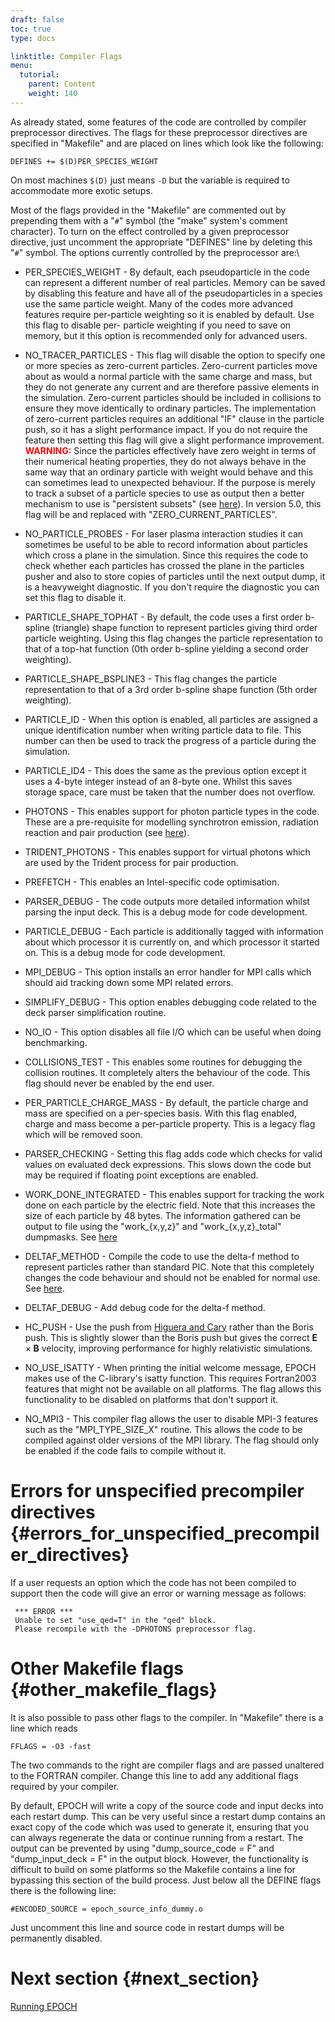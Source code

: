 ```yaml
---
draft: false
toc: true
type: docs

linktitle: Compiler Flags
menu:
  tutorial:
    parent: Content
    weight: 140
---
```


As already stated, some features of the code are controlled by compiler
preprocessor directives. The flags for these preprocessor directives are
specified in "Makefile" and are placed on lines which look like the
following:

    DEFINES += $(D)PER_SPECIES_WEIGHT

On most machines `$(D)` just means `-D` but the variable is required to
accommodate more exotic setups.

Most of the flags provided in the "Makefile" are commented out by
prepending them with a "`#`" symbol (the "make" system's comment
character). To turn on the effect controlled by a given preprocessor
directive, just uncomment the appropriate "DEFINES" line by deleting
this "`#`" symbol. The options currently controlled by the preprocessor
are:\

-   PER_SPECIES_WEIGHT - By default, each pseudoparticle in the code
    can represent a different number of real particles. Memory can be
    saved by disabling this feature and have all of the pseudoparticles
    in a species use the same particle weight. Many of the codes more
    advanced features require per-particle weighting so it is enabled by
    default. Use this flag to disable per- particle weighting if you
    need to save on memory, but it this option is recommended only for
    advanced users.
-   NO_TRACER_PARTICLES - This flag will disable the option to specify
    one or more species as zero-current particles. Zero-current
    particles move about as would a normal particle with the same charge
    and mass, but they do not generate any current and are therefore
    passive elements in the simulation. Zero-current particles should be
    included in collisions to ensure they move identically to ordinary
    particles. The implementation of zero-current particles requires an
    additional "IF" clause in the particle push, so it has a slight
    performance impact. If you do not require the feature then setting
    this flag will give a slight performance improvement.
    <span style="color: red; font-weight: bold;">WARNING:</span> Since
    the particles effectively have zero weight in terms of their
    numerical heating properties, they do not always behave in the same
    way that an ordinary particle with weight would behave and this can
    sometimes lead to unexpected behaviour. If the purpose is merely to
    track a subset of a particle species to use as output then a better
    mechanism to use is "persistent subsets" (see
    [here][Input_deck_subset]). In version 5.0, this
    flag will be and replaced with "ZERO_CURRENT_PARTICLES".
-   NO_PARTICLE_PROBES - For laser plasma interaction studies it can
    sometimes be useful to be able to record information about particles
    which cross a plane in the simulation. Since this requires the code
    to check whether each particles has crossed the plane in the
    particles pusher and also to store copies of particles until the
    next output dump, it is a heavyweight diagnostic. If you don't
    require the diagnostic you can set this flag to disable it.
-   PARTICLE_SHAPE_TOPHAT - By default, the code uses a first order
    b-spline (triangle) shape function to represent particles giving
    third order particle weighting. Using this flag changes the particle
    representation to that of a top-hat function (0th order b-spline
    yielding a second order weighting).
-   PARTICLE_SHAPE_BSPLINE3 - This flag changes the particle
    representation to that of a 3rd order b-spline shape function (5th
    order weighting).
-   PARTICLE_ID - When this option is enabled, all particles are
    assigned a unique identification number when writing particle data
    to file. This number can then be used to track the progress of a
    particle during the simulation.
-   PARTICLE_ID4 - This does the same as the previous option except it
    uses a 4-byte integer instead of an 8-byte one. Whilst this saves
    storage space, care must be taken that the number does not overflow.

-   PHOTONS - This enables support for photon particle types in the
    code. These are a pre-requisite for modelling synchrotron emission,
    radiation reaction and pair production (see
    [here][Input_deck_qed]).
-   TRIDENT_PHOTONS - This enables support for virtual photons which
    are used by the Trident process for pair production.
-   PREFETCH - This enables an Intel-specific code optimisation.
-   PARSER_DEBUG - The code outputs more detailed information whilst
    parsing the input deck. This is a debug mode for code development.
-   PARTICLE_DEBUG - Each particle is additionally tagged with
    information about which processor it is currently on, and which
    processor it started on. This is a debug mode for code development.
-   MPI_DEBUG - This option installs an error handler for MPI calls
    which should aid tracking down some MPI related errors.
-   SIMPLIFY_DEBUG - This option enables debugging code related to the
    deck parser simplification routine.
-   NO_IO - This option disables all file I/O which can be useful when
    doing benchmarking.
-   COLLISIONS_TEST - This enables some routines for debugging the
    collision routines. It completely alters the behaviour of the code.
    This flag should never be enabled by the end user.
-   PER_PARTICLE_CHARGE_MASS - By default, the particle charge and
    mass are specified on a per-species basis. With this flag enabled,
    charge and mass become a per-particle property. This is a legacy
    flag which will be removed soon.
-   PARSER_CHECKING - Setting this flag adds code which checks for
    valid values on evaluated deck expressions. This slows down the code
    but may be required if floating point exceptions are enabled.
-   WORK_DONE_INTEGRATED - This enables support for tracking the work
    done on each particle by the electric field. Note that this
    increases the size of each particle by 48 bytes. The information
    gathered can be output to file using the "work_{x,y,z}" and
    "work_{x,y,z}_total" dumpmasks. See
    [here][Input_deck_output_block__particle_variables]
-   DELTAF_METHOD - Compile the code to use the delta-f method to
    represent particles rather than standard PIC. Note that this
    completely changes the code behaviour and should not be enabled for
    normal use. See [here][Using_delta_f].
-   DELTAF_DEBUG - Add debug code for the delta-f method.

-   HC_PUSH - Use the push from [Higuera and
    Cary](https://doi.org/10.1063/1.4979989) rather than the Boris push.
    This is slightly slower than the Boris push but gives the correct
    $\mathbf{E} \times \mathbf{B}$ velocity, improving performance for
    highly relativistic simulations.

-   NO_USE_ISATTY - When printing the initial welcome message, EPOCH
    makes use of the C-library's isatty function. This requires
    Fortran2003 features that might not be available on all platforms.
    The flag allows this functionality to be disabled on platforms that
    don't support it.
-   NO_MPI3 - This compiler flag allows the user to disable MPI-3
    features such as the "MPI_TYPE_SIZE_X" routine. This allows the
    code to be compiled against older versions of the MPI library. The
    flag should only be enabled if the code fails to compile without it.

# Errors for unspecified precompiler directives {#errors_for_unspecified_precompiler_directives}

If a user requests an option which the code has not been compiled to
support then the code will give an error or warning message as follows:

     *** ERROR ***
     Unable to set "use_qed=T" in the "qed" block.
     Please recompile with the -DPHOTONS preprocessor flag.

# Other Makefile flags {#other_makefile_flags}

It is also possible to pass other flags to the compiler. In "Makefile"
there is a line which reads

    FFLAGS = -O3 -fast

The two commands to the right are compiler flags and are passed
unaltered to the FORTRAN compiler. Change this line to add any
additional flags required by your compiler.

By default, EPOCH will write a copy of the source code and input decks
into each restart dump. This can be very useful since a restart dump
contains an exact copy of the code which was used to generate it,
ensuring that you can always regenerate the data or continue running
from a restart. The output can be prevented by using "dump_source_code
= F" and "dump_input_deck = F" in the output block. However, the
functionality is difficult to build on some platforms so the Makefile
contains a line for bypassing this section of the build process. Just
below all the DEFINE flags there is the following line:

    #ENCODED_SOURCE = epoch_source_info_dummy.o

Just uncomment this line and source code in restart dumps will be
permanently disabled.

# Next section {#next_section}

[Running EPOCH][Running]


<!-- ########################  Cross references  ######################## -->


[Acknowledging_EPOCH]: /tutorial/acknowledging_epoch
[Basic_examples]: /tutorial/basic_examples
[Basic_examples__focussing_a_gaussian_beam]: /tutorial/basic_examples/#focussing_a_gaussian_beam
[Binary_files]: /tutorial/binary_files
[Calculable_particle_properties]: /tutorial/calculable_particle_properties
[Compiler_Flags]: /tutorial/compiler_flags
[Compiling]: /tutorial/compiling
[FAQ]: /tutorial/faq
[FAQ__how_do_i_obtain_the_code]: /tutorial/faq/#how_do_i_obtain_the_code
[Input_deck]: /tutorial/input_deck
[Input_deck_adf]: /tutorial/input_deck_adf
[Input_deck_boundaries]: /tutorial/input_deck_boundaries
[Input_deck_boundaries__cpml_boundary_conditions]: /tutorial/input_deck_boundaries/#cpml_boundary_conditions
[Input_deck_boundaries__thermal_boundary_conditions]: /tutorial/input_deck_boundaries/#thermal_boundary_conditions
[Input_deck_collisions]: /tutorial/input_deck_collisions
[Input_deck_constant]: /tutorial/input_deck_constant
[Input_deck_control]: /tutorial/input_deck_control
[Input_deck_control__basics]: /tutorial/input_deck_control/#basics
[Input_deck_control__maxwell_solvers]: /tutorial/input_deck_control/#maxwell_solvers
[Input_deck_control__requesting_output_dumps_at_run_time]: /tutorial/input_deck_control/#requesting_output_dumps_at_run_time
[Input_deck_control__stencil_block]: /tutorial/input_deck_control/#stencil_block
[Input_deck_control__strided_current_filtering]: /tutorial/input_deck_control/#strided_current_filtering
[Input_deck_dist_fn]: /tutorial/input_deck_dist_fn
[Input_deck_fields]: /tutorial/input_deck_fields
[Input_deck_injector]: /tutorial/input_deck_injector
[Input_deck_injector__keys]: /tutorial/input_deck_injector/#keys
[Input_deck_laser]: /tutorial/input_deck_laser
[Input_deck_operator]: /tutorial/input_deck_operator
[Input_deck_output__directives]: /tutorial/input_deck_output/#directives
[Input_deck_output_block]: /tutorial/input_deck_output_block
[Input_deck_output_block__derived_variables]: /tutorial/input_deck_output_block/#derived_variables
[Input_deck_output_block__directives]: /tutorial/input_deck_output_block/#directives
[Input_deck_output_block__dumpmask]: /tutorial/input_deck_output_block/#dumpmask
[Input_deck_output_block__multiple_output_blocks]: /tutorial/input_deck_output_block/#multiple_output_blocks
[Input_deck_output_block__particle_variables]: /tutorial/input_deck_output_block/#particle_variables
[Input_deck_output_block__single-precision_output]: /tutorial/input_deck_output_block/#single-precision_output
[Input_deck_output_global]: /tutorial/input_deck_output_global
[Input_deck_particle_file]: /tutorial/input_deck_particle_file
[Input_deck_probe]: /tutorial/input_deck_probe
[Input_deck_qed]: /tutorial/input_deck_qed
[Input_deck_species]: /tutorial/input_deck_species
[Input_deck_species__arbitrary_distribution_functions]: /tutorial/input_deck_species/#arbitrary_distribution_functions
[Input_deck_species__ionisation]: /tutorial/input_deck_species/#ionisation
[Input_deck_species__maxwell_juttner_distributions]: /tutorial/input_deck_species/#maxwell_juttner_distributions
[Input_deck_species__particle_migration_between_species]: /tutorial/input_deck_species/#particle_migration_between_species
[Input_deck_species__species_boundary_conditions]: /tutorial/input_deck_species/#species_boundary_conditions
[Input_deck_subset]: /tutorial/input_deck_subset
[Input_deck_window]: /tutorial/input_deck_window
[Landing]: /tutorial/landing
[Landing_Page]: /tutorial/landing_page
[Libraries]: /tutorial/libraries
[Links]: /tutorial/links
[Maths_parser__functions]: /tutorial/maths_parser/#functions
[Non-thermal_initial_conditions]: /tutorial/non-thermal_initial_conditions
[Previous_versions]: /tutorial/previous_versions
[Python]: /tutorial/python
[Running]: /tutorial/running
[SDF_Landing_Page]: /tutorial/sdf_landing_page
[Structure]: /tutorial/structure
[Using_EPOCH_in_practice]: /tutorial/using_epoch_in_practice
[Using_EPOCH_in_practice__manually_overriding_particle_parameters_set_by_the_autoloader]: /tutorial/using_epoch_in_practice/#manually_overriding_particle_parameters_set_by_the_autoloader
[Using_EPOCH_in_practice__parameterising_input_decks]: /tutorial/using_epoch_in_practice/#parameterising_input_decks
[Using_delta_f]: /tutorial/using_delta_f
[Visualising_SDF_files_with_IDL_or_GDL]: /tutorial/visualising_sdf_files_with_idl_or_gdl
[Visualising_SDF_files_with_LLNL_VisIt]: /tutorial/visualising_sdf_files_with_llnl_visit
[Workshop_examples]: /tutorial/workshop_examples
[Workshop_examples__a_2d_laser]: /tutorial/workshop_examples/#a_2d_laser
[Workshop_examples__a_basic_em-field_simulation]: /tutorial/workshop_examples/#a_basic_em-field_simulation
[Workshop_examples__getting_the_example_decks_for_this_workshop]: /tutorial/workshop_examples/#getting_the_example_decks_for_this_workshop
[Workshop_examples__specifying_particle_species]: /tutorial/workshop_examples/#specifying_particle_species
[Workshop_examples_continued]: /tutorial/workshop_examples_continued
